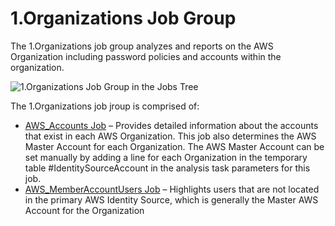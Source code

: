 # 1.Organizations Job Group

The 1.Organizations job group analyzes and reports on the AWS Organization including password
policies and accounts within the organization.

![1.Organizations Job Group in the Jobs Tree](/img/versioned_docs/accessanalyzer_11.6/accessanalyzer/admin/hostmanagement/jobstree.webp)

The 1.Organizations job jroup is comprised of:

- [AWS_Accounts Job](/docs/accessanalyzer/11.6/accessanalyzer/solutions/aws/organizations/aws_accounts.md)
  – Provides detailed information about the accounts that exist in each AWS Organization. This job
  also determines the AWS Master Account for each Organization. The AWS Master Account can be set
  manually by adding a line for each Organization in the temporary table #IdentitySourceAccount in
  the analysis task parameters for this job.
- [AWS_MemberAccountUsers Job](/docs/accessanalyzer/11.6/accessanalyzer/solutions/aws/organizations/aws_memberaccountusers.md)
  – Highlights users that are not located in the primary AWS Identity Source, which is generally the
  Master AWS Account for the Organization
